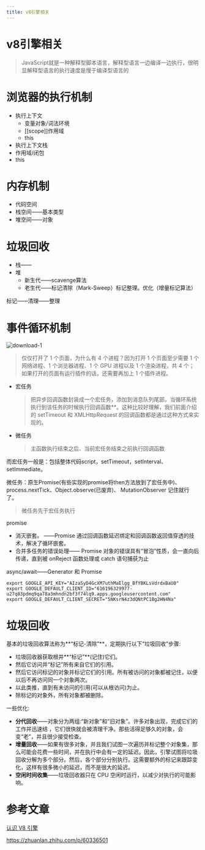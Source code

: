 ```yaml
---
title: v8引擎相关
---
```


# v8引擎相关

> JavaScript就是一种解释型脚本语言，解释型语言一边编译一边执行，很明显解释型语言的执行速度是慢于编译型语言的



# 浏览器的执行机制

* 执行上下文
  * 变量对象/词法环境
  * [[scope]]作用域
  * this
* 执行上下文栈
* 作用域/闭包
* this

# 内存机制

* 代码空间
* 栈空间——基本类型
* 堆空间——对象

# 垃圾回收

* 栈——
* 堆
  * 新生代——scavenge算法
  * 老生代——标记清除（Mark-Sweep）标记整理。优化（增量标记算法）

标记——清理——整理

# 事件循环机制

![download-1](https://gitee.com/xiaolannuoyi/my_drawing_bed/raw/master/image/download-1.png)

> 仅仅打开了 1 个页面，为什么有 4 个进程？因为打开 1 个页面至少需要 1 个网络进程、1 个浏览器进程、1 个 GPU 进程以及 1 个渲染进程，共 4 个；如果打开的页面有运行插件的话，还需要再加上 1 个插件进程。

* 宏任务

  > 把异步回调函数封装成一个宏任务，添加到消息队列尾部，当循环系统执行到该任务的时候执行回调函数**。这种比较好理解，我们前面介绍的 setTimeout 和 XMLHttpRequest 的回调函数都是通过这种方式来实现的。

* 微任务

  > 主函数执行结束之后、当前宏任务结束之前执行回调函数

而宏任务一般是：包括整体代码script，setTimeout，setInterval、setImmediate。

微任务：原生Promise(有些实现的promise将then方法放到了宏任务中)、process.nextTick、Object.observe(已废弃)、 MutationObserver 记住就行了。

> 微任务先于宏任务执行

promise

* 消灭嵌套。  ——Promise 通过回调函数延迟绑定和回调函数返回值穿透的技术，解决了循环嵌套。
* 合并多任务的错误处理—— Promise 对象的错误具有“冒泡”性质，会一直向后传递，直到被 onReject 函数处理或 catch 语句捕获为止

async/await——Generator 和 Promise



```
export GOOGLE_API_KEY="AIzaSyD4GcXM7uthMaElgg_BfYBKLsVdrdxBaU0"
export GOOGLE_DEFAULT_CLIENT_ID="616196329977-u27q83pdmq9qa78a3mhndn2bf3f74lq9.apps.googleusercontent.com"
export GOOGLE_DEFAULT_CLIENT_SECRET="5NKsrN4z3dQNtPC1Bg2HN4Na"
```





# 垃圾回收

基本的垃圾回收算法称为**“标记-清除”**，定期执行以下“垃圾回收”步骤:

- 垃圾回收器获取根并**“标记”**(记住)它们。
- 然后它访问并“标记”所有来自它们的引用。
- 然后它访问标记的对象并标记它们的引用。所有被访问的对象都被记住，以便以后不再访问同一个对象两次。
- 以此类推，直到有未访问的引用(可以从根访问)为止。
- 除标记的对象外，所有对象都被删除。

一些优化:

- **分代回收**——对象分为两组:“新对象”和“旧对象”。许多对象出现，完成它们的工作并迅速结 ，它们很快就会被清理干净。那些活得足够久的对象，会变“老”，并且很少接受检查。
- **增量回收**——如果有很多对象，并且我们试图一次遍历并标记整个对象集，那么可能会花费一些时间，并在执行中会有一定的延迟。因此，引擎试图将垃圾回收分解为多个部分。然后，各个部分分别执行。这需要额外的标记来跟踪变化，这样有很多微小的延迟，而不是很大的延迟。
- **空闲时间收集**——垃圾回收器只在 CPU 空闲时运行，以减少对执行的可能影响。

# 参考文章

[认识 V8 引擎](https://zhuanlan.zhihu.com/p/27628685)

https://zhuanlan.zhihu.com/p/60336501

